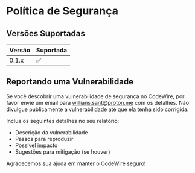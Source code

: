 # Política de Segurança

## Versões Suportadas

| Versão | Suportada          |
| ------ | ------------------ |
| 0.1.x  | :white_check_mark: |

## Reportando uma Vulnerabilidade

Se você descobrir uma vulnerabilidade de segurança no CodeWire, por favor envie um email para willians.sant@proton.me com os detalhes. Não divulgue publicamente a vulnerabilidade até que ela tenha sido corrigida.

Inclua os seguintes detalhes no seu relatório:

- Descrição da vulnerabilidade
- Passos para reproduzir
- Possível impacto
- Sugestões para mitigação (se houver)

Agradecemos sua ajuda em manter o CodeWire seguro!
